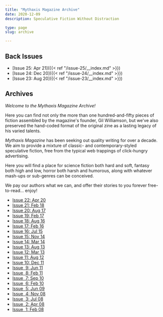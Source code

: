 ```yaml
---
title: "Mythaxis Magazine Archive"
date: 2020-12-09
description: Speculative Fiction Without Distraction

type: page
slug: archive

---
```


## Back Issues

- [Issue&nbsp;25: Apr 21]({{< ref "/issue-25/__index.md" >}})
- [Issue&nbsp;24: Dec 20]({{< ref "/issue-24/__index.md" >}})
- [Issue&nbsp;23: Aug 20]({{< ref "/issue-23/__index.md" >}})



## Archives

*Welcome to the Mythaxis Magazine Archive!*

Here you can find not only the more than one hundred-and-fifty pieces of fiction assembled by the magazine's founder, Gil Williamson, but we've also preserved the hand-coded format of the original zine as a lasting legacy of his varied talents.

*Mythaxis Magazine* has been seeking out quality writing for over a decade. We aim to provide a mixture of classic- and contemporary-styled speculative fiction, free from the typical web trappings of click-hungry advertising.

Here you will find a place for science fiction both hard and soft, fantasy both high and low, horror both harsh and humorous, along with whatever mash-ups or sub-genres can be conceived.

We pay our authors what we can, and offer their stories to you forever free-to-read... enjoy!

- [Issue&nbsp;22: Apr 20](issue-22/index.html)
- [Issue&nbsp;21: Feb 18](indexissuev21.htm)
- [Issue&nbsp;20: Aug 17](indexissuev20.htm)
- [Issue&nbsp;19: Feb 17](indexissuev19.htm)
- [Issue&nbsp;18: Aug 16](indexissuev18.htm)
- [Issue&nbsp;17: Feb 16](indexissuev17.htm)
- [Issue&nbsp;16: Jul 15](indexissuev16.htm)
- [Issue&nbsp;15: Nov 14](indexissuev15.htm)
- [Issue&nbsp;14: Mar 14](indexissuev14.htm)
- [Issue&nbsp;13: Aug 13](indexissuev13.htm)
- [Issue&nbsp;12: Mar 13](indexissuev12.htm)
- [Issue&nbsp;11: Aug 12](indexissuev11.htm)
- [Issue&nbsp;10: Dec 11](indexissuev10.htm)
- [Issue&nbsp; 9: Jun 11](indexissue9.htm)
- [Issue&nbsp; 8: Feb 11](indexissue8.htm)
- [Issue&nbsp; 7: Sep 10](indexissue7.htm)
- [Issue&nbsp; 6: Feb 10](indexissue6.htm)
- [Issue&nbsp; 5: Jun 09](indexissue5.htm)
- [Issue&nbsp; 4: Nov 08](indexissue4.htm)
- [Issue&nbsp; 3: Jul 08](indexissue3.htm)
- [Issue&nbsp; 2: Apr 08](indexissue2.htm)
- [Issue&nbsp; 1: Feb 08](indexissue1.htm)
